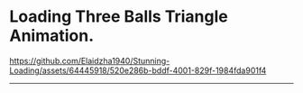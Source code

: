 Loading Three Balls Triangle Animation.
=======================================

https://github.com/Elaidzha1940/Stunning-Loading/assets/64445918/520e286b-bddf-4001-829f-1984fda901f4

------
